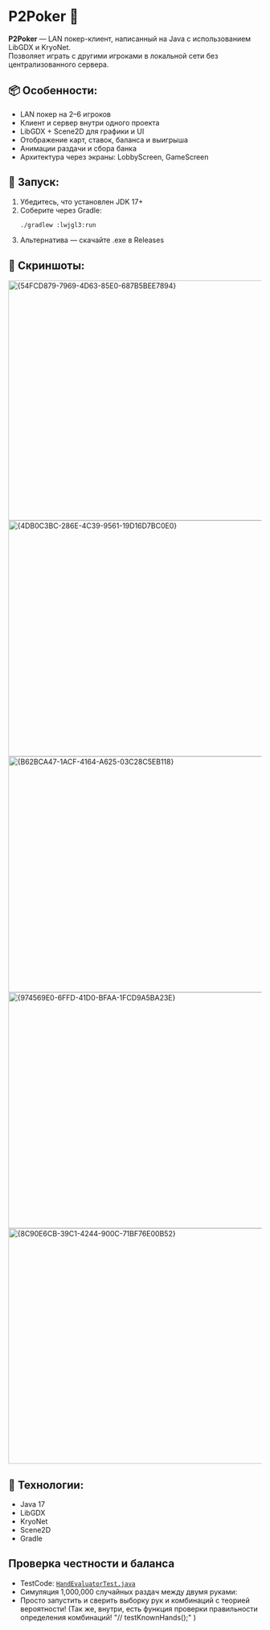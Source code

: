 # P2Poker 🎲

**P2Poker** — LAN покер-клиент, написанный на Java с использованием LibGDX и KryoNet.  
Позволяет играть с другими игроками в локальной сети без централизованного сервера.

## 📦 Особенности:
- LAN покер на 2–6 игроков
- Клиент и сервер внутри одного проекта
- LibGDX + Scene2D для графики и UI
- Отображение карт, ставок, баланса и выигрыша
- Анимации раздачи и сбора банка
- Архитектура через экраны: LobbyScreen, GameScreen

## 🚀 Запуск:
1. Убедитесь, что установлен JDK 17+
2. Соберите через Gradle:  
   ```bash
   ./gradlew :lwjgl3:run
3. Альтернатива — скачайте .exe в Releases

## 📸 Скриншоты:

<img width="811" height="477" alt="{54FCD879-7969-4D63-85E0-687B5BEE7894}" src="https://github.com/user-attachments/assets/6bddc589-0763-471f-b8cb-cba48797899b" />

<img width="810" height="469" alt="{4DB0C3BC-286E-4C39-9561-19D16D7BC0E0}" src="https://github.com/user-attachments/assets/8ef79744-323d-4d19-bb6a-2b585b97cdfb" />

<img width="802" height="469" alt="{B62BCA47-1ACF-4164-A625-03C28C5EB118}" src="https://github.com/user-attachments/assets/f6b22a65-8b05-40fb-97d3-55607423940b" />

<img width="800" height="469" alt="{974569E0-6FFD-41D0-BFAA-1FCD9A5BA23E}" src="https://github.com/user-attachments/assets/cb915e2a-51ff-4053-a9d3-f5856f31baca" />

<img width="802" height="468" alt="{8C90E6CB-39C1-4244-900C-71BF76E00B52}" src="https://github.com/user-attachments/assets/3d1f474c-e5f2-45b2-a10a-2ef3b25b2b58" />





## 🧪 Технологии:
- Java 17
- LibGDX
- KryoNet
- Scene2D
- Gradle

## Проверка честности и баланса

 - TestCode: [`HandEvaluatorTest.java`](HandEvaluatorTest.java)
 - Симуляция 1,000,000 случайных раздач между двумя руками:
 - Просто запустить и сверить выборку рук и комбинаций с теорией вероятности!
(Так же, внутри, есть функция проверки правильности определения комбинаций! "// testKnownHands();" ) 
